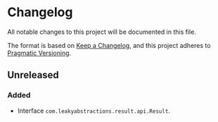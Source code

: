 
# Changelog

All notable changes to this project will be documented in this file.

The format is based on [Keep a Changelog](https://keepachangelog.com/en/1.1.0/),
and this project adheres to [Pragmatic Versioning](https://pragver.github.io/spec/1.0.0.0.html).


## Unreleased

### Added

- Interface `com.leakyabstractions.result.api.Result`.
